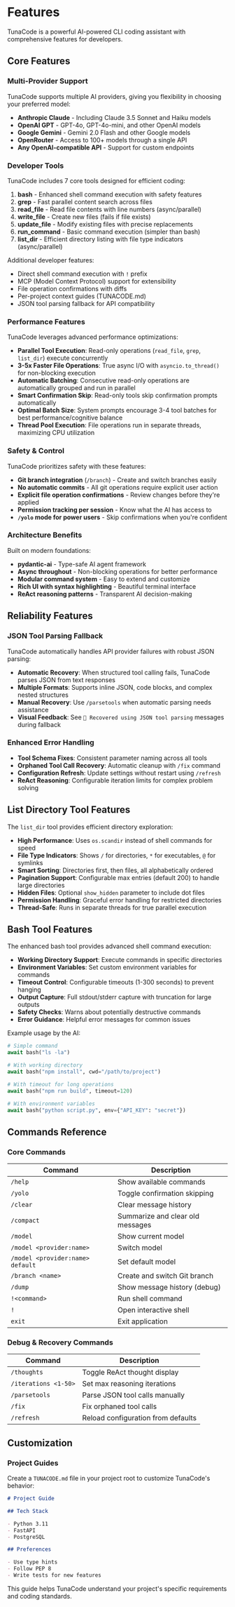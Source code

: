 # Features

TunaCode is a powerful AI-powered CLI coding assistant with comprehensive features for developers.

## Core Features

### Multi-Provider Support

TunaCode supports multiple AI providers, giving you flexibility in choosing your preferred model:

- **Anthropic Claude** - Including Claude 3.5 Sonnet and Haiku models
- **OpenAI GPT** - GPT-4o, GPT-4o-mini, and other OpenAI models
- **Google Gemini** - Gemini 2.0 Flash and other Google models
- **OpenRouter** - Access to 100+ models through a single API
- **Any OpenAI-compatible API** - Support for custom endpoints

### Developer Tools

TunaCode includes 7 core tools designed for efficient coding:

1. **bash** - Enhanced shell command execution with safety features
2. **grep** - Fast parallel content search across files
3. **read_file** - Read file contents with line numbers (async/parallel)
4. **write_file** - Create new files (fails if file exists)
5. **update_file** - Modify existing files with precise replacements
6. **run_command** - Basic command execution (simpler than bash)
7. **list_dir** - Efficient directory listing with file type indicators (async/parallel)

Additional developer features:
- Direct shell command execution with `!` prefix
- MCP (Model Context Protocol) support for extensibility
- File operation confirmations with diffs
- Per-project context guides (TUNACODE.md)
- JSON tool parsing fallback for API compatibility

### Performance Features

TunaCode leverages advanced performance optimizations:

- **Parallel Tool Execution**: Read-only operations (`read_file`, `grep`, `list_dir`) execute concurrently
- **3-5x Faster File Operations**: True async I/O with `asyncio.to_thread()` for non-blocking execution
- **Automatic Batching**: Consecutive read-only operations are automatically grouped and run in parallel
- **Smart Confirmation Skip**: Read-only tools skip confirmation prompts automatically
- **Optimal Batch Size**: System prompts encourage 3-4 tool batches for best performance/cognitive balance
- **Thread Pool Execution**: File operations run in separate threads, maximizing CPU utilization

### Safety & Control

TunaCode prioritizes safety with these features:

- **Git branch integration** (`/branch`) - Create and switch branches easily
- **No automatic commits** - All git operations require explicit user action
- **Explicit file operation confirmations** - Review changes before they're applied
- **Permission tracking per session** - Know what the AI has access to
- **`/yolo` mode for power users** - Skip confirmations when you're confident

### Architecture Benefits

Built on modern foundations:

- **pydantic-ai** - Type-safe AI agent framework
- **Async throughout** - Non-blocking operations for better performance
- **Modular command system** - Easy to extend and customize
- **Rich UI with syntax highlighting** - Beautiful terminal interface
- **ReAct reasoning patterns** - Transparent AI decision-making

## Reliability Features

### JSON Tool Parsing Fallback

TunaCode automatically handles API provider failures with robust JSON parsing:

- **Automatic Recovery**: When structured tool calling fails, TunaCode parses JSON from text responses
- **Multiple Formats**: Supports inline JSON, code blocks, and complex nested structures
- **Manual Recovery**: Use `/parsetools` when automatic parsing needs assistance
- **Visual Feedback**: See `🔧 Recovered using JSON tool parsing` messages during fallback

### Enhanced Error Handling

- **Tool Schema Fixes**: Consistent parameter naming across all tools
- **Orphaned Tool Call Recovery**: Automatic cleanup with `/fix` command
- **Configuration Refresh**: Update settings without restart using `/refresh`
- **ReAct Reasoning**: Configurable iteration limits for complex problem solving

## List Directory Tool Features

The `list_dir` tool provides efficient directory exploration:

- **High Performance**: Uses `os.scandir` instead of shell commands for speed
- **File Type Indicators**: Shows `/` for directories, `*` for executables, `@` for symlinks
- **Smart Sorting**: Directories first, then files, all alphabetically ordered
- **Pagination Support**: Configurable max entries (default 200) to handle large directories
- **Hidden Files**: Optional `show_hidden` parameter to include dot files
- **Permission Handling**: Graceful error handling for restricted directories
- **Thread-Safe**: Runs in separate threads for true parallel execution

## Bash Tool Features

The enhanced bash tool provides advanced shell command execution:

- **Working Directory Support**: Execute commands in specific directories
- **Environment Variables**: Set custom environment variables for commands
- **Timeout Control**: Configurable timeouts (1-300 seconds) to prevent hanging
- **Output Capture**: Full stdout/stderr capture with truncation for large outputs
- **Safety Checks**: Warns about potentially destructive commands
- **Error Guidance**: Helpful error messages for common issues

Example usage by the AI:
```python
# Simple command
await bash("ls -la")

# With working directory
await bash("npm install", cwd="/path/to/project")

# With timeout for long operations
await bash("npm run build", timeout=120)

# With environment variables
await bash("python script.py", env={"API_KEY": "secret"})
```

## Commands Reference

### Core Commands

| Command                          | Description                      |
| -------------------------------- | -------------------------------- |
| `/help`                          | Show available commands          |
| `/yolo`                          | Toggle confirmation skipping     |
| `/clear`                         | Clear message history            |
| `/compact`                       | Summarize and clear old messages |
| `/model`                         | Show current model               |
| `/model <provider:name>`         | Switch model                     |
| `/model <provider:name> default` | Set default model                |
| `/branch <name>`                 | Create and switch Git branch     |
| `/dump`                          | Show message history (debug)     |
| `!<command>`                     | Run shell command                |
| `!`                              | Open interactive shell           |
| `exit`                           | Exit application                 |

### Debug & Recovery Commands

| Command                          | Description                      |
| -------------------------------- | -------------------------------- |
| `/thoughts`                      | Toggle ReAct thought display     |
| `/iterations <1-50>`             | Set max reasoning iterations     |
| `/parsetools`                    | Parse JSON tool calls manually   |
| `/fix`                           | Fix orphaned tool calls          |
| `/refresh`                       | Reload configuration from defaults |

## Customization

### Project Guides

Create a `TUNACODE.md` file in your project root to customize TunaCode's behavior:

```markdown
# Project Guide

## Tech Stack

- Python 3.11
- FastAPI
- PostgreSQL

## Preferences

- Use type hints
- Follow PEP 8
- Write tests for new features
```

This guide helps TunaCode understand your project's specific requirements and coding standards.
